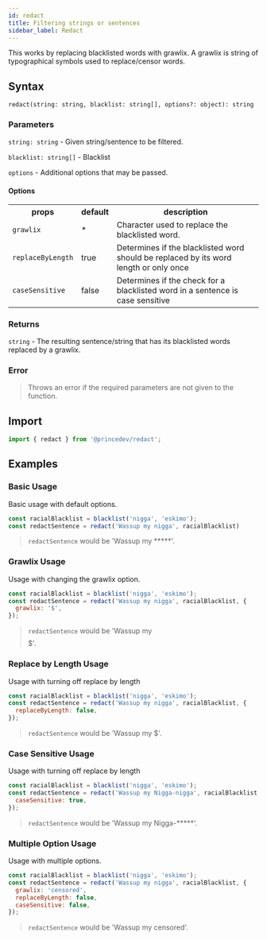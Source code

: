 ```yaml
---
id: redact
title: Filtering strings or sentences
sidebar_label: Redact
---
```


This works by replacing blacklisted words with grawlix. A grawlix is string of typographical symbols used to replace/censor words.

## Syntax

`redact(string: string, blacklist: string[], options?: object): string`

### Parameters

`string: string` - Given string/sentence to be filtered.

`blacklist: string[]` - Blacklist

`options` - Additional options that may be passed.

#### Options
<table>
  <tr>
    <th>props</th>
    <th>default</th>
    <th>description</th>
  </tr>
  <tr>
    <td><code>grawlix</code></td>
    <td>*</td>
    <td>Character used to replace the blacklisted word.</td>
  </tr>
  <tr>
    <td><code>replaceByLength</code></td>
    <td>true</td>
    <td>Determines if the blacklisted word should be replaced by its word length or only once</td>
  </tr>
  <tr>
    <td><code>caseSensitive</code></td>
    <td>false</td>
    <td>Determines if the check for a blacklisted word in a sentence is case sensitive</td>
  </tr>
</table>

### Returns

`string` - The resulting sentence/string that has its blacklisted words replaced by a grawlix.

### Error

> Throws an error if the required parameters are not given to the function.

## Import

```javascript
import { redact } from '@princedev/redact';
```

## Examples

### Basic Usage

Basic usage with default options.

```javascript
const racialBlacklist = blacklist('nigga', 'eskimo');
const redactSentence = redact('Wassup my nigga', racialBlacklist)
```

> `redactSentence` would be 'Wassup my *****'.

### Grawlix Usage

Usage with changing the grawlix option.

```javascript
const racialBlacklist = blacklist('nigga', 'eskimo');
const redactSentence = redact('Wassup my nigga', racialBlacklist, {
  grawlix: '$',
});
```

> `redactSentence` would be 'Wassup my $$$$$'.

### Replace by Length Usage

Usage with turning off replace by length

```javascript
const racialBlacklist = blacklist('nigga', 'eskimo');
const redactSentence = redact('Wassup my nigga', racialBlacklist, {
  replaceByLength: false,
});
```

> `redactSentence` would be 'Wassup my $'.

### Case Sensitive Usage

Usage with turning off replace by length

```javascript
const racialBlacklist = blacklist('nigga', 'eskimo');
const redactSentence = redact('Wassup my Nigga-nigga', racialBlacklist, {
  caseSensitive: true,
});
```

> `redactSentence` would be 'Wassup my Nigga-*****'.

### Multiple Option Usage

Usage with multiple options.

```javascript
const racialBlacklist = blacklist('nigga', 'eskimo');
const redactSentence = redact('Wassup my nigga', racialBlacklist, {
  grawlix: 'censored',
  replaceByLength: false,
  caseSensitive: false,
});
```

> `redactSentence` would be 'Wassup my censored'.